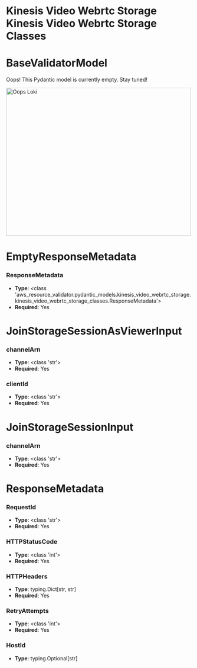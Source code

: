 # Kinesis Video Webrtc Storage Kinesis Video Webrtc Storage Classes

# BaseValidatorModel

Oops! This Pydantic model is currently empty. Stay tuned!

<img src="/aws_resource_validator/images/oops_loki.png" width="500" height="400" title="Oops Loki">

# EmptyResponseMetadata

### ResponseMetadata
- **Type**: <class 'aws_resource_validator.pydantic_models.kinesis_video_webrtc_storage.kinesis_video_webrtc_storage_classes.ResponseMetadata'>
- **Required**: Yes


# JoinStorageSessionAsViewerInput

### channelArn
- **Type**: <class 'str'>
- **Required**: Yes

### clientId
- **Type**: <class 'str'>
- **Required**: Yes


# JoinStorageSessionInput

### channelArn
- **Type**: <class 'str'>
- **Required**: Yes


# ResponseMetadata

### RequestId
- **Type**: <class 'str'>
- **Required**: Yes

### HTTPStatusCode
- **Type**: <class 'int'>
- **Required**: Yes

### HTTPHeaders
- **Type**: typing.Dict[str, str]
- **Required**: Yes

### RetryAttempts
- **Type**: <class 'int'>
- **Required**: Yes

### HostId
- **Type**: typing.Optional[str]


